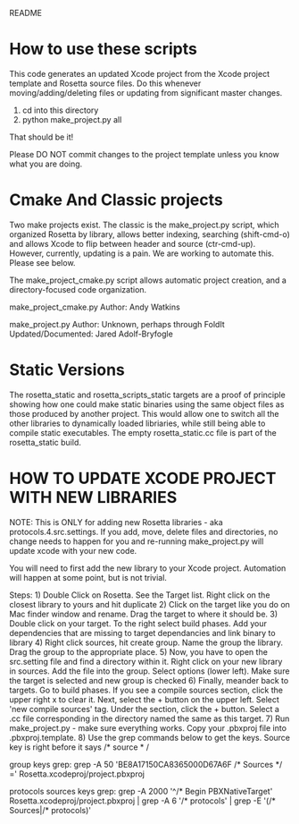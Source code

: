 README

How to use these scripts
========================

This code generates an updated Xcode project from the Xcode project template and Rosetta source files.
Do this whenever moving/adding/deleting files or updating from significant master changes. 

1) cd into this directory
2) python make_project.py all


That should be it! 

Please DO NOT commit changes to the project template unless you know what you are doing. 


Cmake And Classic projects
==========================

Two make projects exist.  The classic is the make_project.py script, which organized Rosetta by library, allows better indexing, searching (shift-cmd-o) and allows Xcode to flip between header and source (ctr-cmd-up). However, currently, updating is a pain.  We are working to automate this.  Please see below. 

The make_project_cmake.py script allows automatic project creation, and a directory-focused code organization.  

make_project_cmake.py 
Author: Andy Watkins 

make_project.py
Author: Unknown, perhaps through FoldIt
Updated/Documented: Jared Adolf-Bryfogle


Static Versions
===============

The rosetta_static and rosetta_scripts_static targets are a proof of principle showing how one could make static binaries using the same object files as those produced by another project. This would allow one to switch all the other libraries to dynamically loaded libriaries, while still being able to compile static executables. The empty rosetta_static.cc file is part of the rosetta_static build.


HOW TO UPDATE XCODE PROJECT WITH NEW LIBRARIES
==============================================

NOTE: This is ONLY for adding new Rosetta libraries - aka protocols.4.src.settings. 
If you add, move, delete files and directories, no change needs to happen for you and re-running make_project.py will 
update xcode with your new code. 

You will need to first add the new library to your Xcode project.  Automation will happen at some point, but is not trivial.

 Steps:
        1) Double Click on Rosetta.  See the Target list.  Right click on the closest library to yours and hit duplicate
        2) Click on the target like you do on Mac finder window and rename.  Drag the target to where it should be.
        3) Double click on your target.  To the right select build phases.  Add your dependencies that are missing to target dependancies
             and link binary to library
        4) Right click sources, hit create group.  Name the group the library.  Drag the group to the appropriate place.
        5) Now, you have to open the src.setting file and find a directory within it.  Right click on your new library in sources.
            Add the file into the group.  Select options (lower left).  Make sure the target is selected and new group is checked
        6) Finally, meander back to targets. Go to build phases.  If you see a compile sources section, click the upper right x to clear it.
           Next, select the + button on the upper left.  Select 'new compile sources' tag.  Under the section, click the + button.
           Select a .cc file corresponding in the directory named the same as this target.
        7) Run make_project.py - make sure everything works.  Copy your .pbxproj file into .pbxproj.template.
        8) Use the grep commands below to get the keys.  Source key is right before it says /* source * /

 group keys grep:
 grep -A 50 'BE8A17150CA8365000D67A6F \/\* Sources \*\/ =' Rosetta.xcodeproj/project.pbxproj
 
 protocols sources keys grep:
 grep -A 2000 '^\/\* Begin PBXNativeTarget' Rosetta.xcodeproj/project.pbxproj | grep -A 6 '\/\* protocols' | grep -E '(\/\* Sources|\/\* protocols)'

